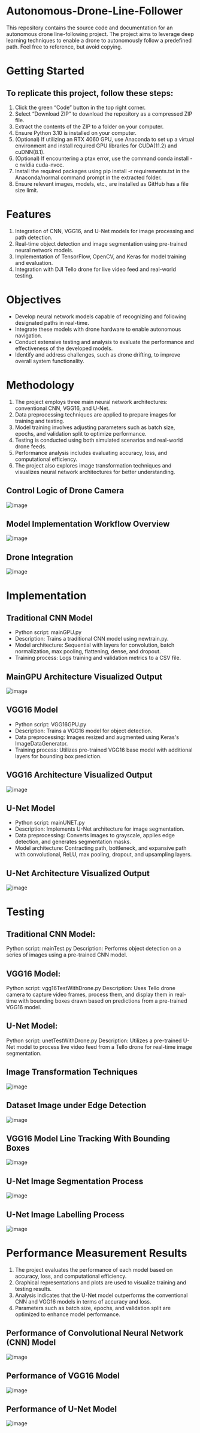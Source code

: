 # Autonomous-Drone-Line-Follower

This repository contains the source code and documentation for an autonomous drone line-following project. The project aims to leverage deep learning techniques to enable a drone to autonomously follow a predefined path. Feel free to reference, but avoid copying.

# Getting Started
## To replicate this project, follow these steps:
1. Click the green “Code” button in the top right corner.
2. Select “Download ZIP” to download the repository as a compressed ZIP file.
3. Extract the contents of the ZIP to a folder on your computer.
4. Ensure Python 3.10 is installed on your computer.
5. (Optional) If utilizing an RTX 4060 GPU, use Anaconda to set up a virtual environment and install required GPU libraries for CUDA(11.2) and cuDNN(8.1).
6. (Optional) If encountering a ptax error, use the command conda install -c nvidia cuda-nvcc.
7. Install the required packages using pip install -r requirements.txt in the Anaconda/normal command prompt in the extracted folder.
8. Ensure relevant images, models, etc., are installed as GitHub has a file size limit.

# Features
1. Integration of CNN, VGG16, and U-Net models for image processing and path detection.
2. Real-time object detection and image segmentation using pre-trained neural network models.
3. Implementation of TensorFlow, OpenCV, and Keras for model training and evaluation.
4. Integration with DJI Tello drone for live video feed and real-world testing.

# Objectives
- Develop neural network models capable of recognizing and following designated paths in real-time.
- Integrate these models with drone hardware to enable autonomous navigation.
- Conduct extensive testing and analysis to evaluate the performance and effectiveness of the developed models.
- Identify and address challenges, such as drone drifting, to improve overall system functionality.

# Methodology
1. The project employs three main neural network architectures: conventional CNN, VGG16, and U-Net.
2. Data preprocessing techniques are applied to prepare images for training and testing.
3. Model training involves adjusting parameters such as batch size, epochs, and validation split to optimize performance.
4. Testing is conducted using both simulated scenarios and real-world drone feeds.
5. Performance analysis includes evaluating accuracy, loss, and computational efficiency.
6. The project also explores image transformation techniques and visualizes neural network architectures for better understanding.

## Control Logic of Drone Camera
![image](https://github.com/HamzaIqbal22/Autonomous-Drone-Line-Follower/assets/81776951/66f069d8-3557-4555-b7a6-9be5ebb88863)

## Model Implementation Workflow Overview
![image](https://github.com/HamzaIqbal22/Autonomous-Drone-Line-Follower/assets/81776951/fa725946-b222-4030-afe4-7093520d301e)

## Drone Integration
![image](https://github.com/HamzaIqbal22/Autonomous-Drone-Line-Follower/assets/81776951/4110ab4a-7550-4a9c-b439-b328a43809ef)

# Implementation

## Traditional CNN Model
- Python script: mainGPU.py
- Description: Trains a traditional CNN model using newtrain.py.
- Model architecture: Sequential with layers for convolution, batch normalization, max pooling, flattening, dense, and dropout.
- Training process: Logs training and validation metrics to a CSV file.

## MainGPU Architecture Visualized Output
![image](https://github.com/HamzaIqbal22/Autonomous-Drone-Line-Follower/assets/81776951/91e78986-20e5-4632-879f-669586d30254)

## VGG16 Model
- Python script: VGG16GPU.py
- Description: Trains a VGG16 model for object detection.
- Data preprocessing: Images resized and augmented using Keras's ImageDataGenerator.
- Training process: Utilizes pre-trained VGG16 base model with additional layers for bounding box prediction.

## VGG16 Architecture Visualized Output
![image](https://github.com/HamzaIqbal22/Autonomous-Drone-Line-Follower/assets/81776951/932047a9-05da-45c8-83d8-1ba64cf32421)

## U-Net Model
- Python script: mainUNET.py
- Description: Implements U-Net architecture for image segmentation.
- Data preprocessing: Converts images to grayscale, applies edge detection, and generates segmentation masks.
- Model architecture: Contracting path, bottleneck, and expansive path with convolutional, ReLU, max pooling, dropout, and upsampling layers.

## U-Net Architecture Visualized Output
![image](https://github.com/HamzaIqbal22/Autonomous-Drone-Line-Follower/assets/81776951/36e72b72-835b-4ac5-be6f-c52123caccda)

# Testing

## Traditional CNN Model:
Python script: mainTest.py Description: Performs object detection on a series of images using a pre-trained CNN model.

## VGG16 Model:
Python script: vgg16TestWithDrone.py Description: Uses Tello drone camera to capture video frames, process them, and display them in real-time with bounding boxes drawn based on predictions from a pre-trained VGG16 model.

## U-Net Model:
Python script: unetTestWithDrone.py Description: Utilizes a pre-trained U-Net model to process live video feed from a Tello drone for real-time image segmentation.

## Image Transformation Techniques
![image](https://github.com/HamzaIqbal22/Autonomous-Drone-Line-Follower/assets/81776951/f57b5438-eda7-4c33-b32a-ea69297d37a2)

## Dataset Image under Edge Detection
![image](https://github.com/HamzaIqbal22/Autonomous-Drone-Line-Follower/assets/81776951/2581a343-8ec4-4e7b-b014-279b181d75d9)

## VGG16 Model Line Tracking With Bounding Boxes
![image](https://github.com/HamzaIqbal22/Autonomous-Drone-Line-Follower/assets/81776951/5fcfc7f9-72b3-4e00-b898-30f75b78e67c)

## U-Net Image Segmentation Process
![image](https://github.com/HamzaIqbal22/Autonomous-Drone-Line-Follower/assets/81776951/b07d6da6-b662-457f-91ec-ca32d79e80e3)

## U-Net Image Labelling Process
![image](https://github.com/HamzaIqbal22/Autonomous-Drone-Line-Follower/assets/81776951/ee73d956-2950-4042-b255-10ef120c1691)

# Performance Measurement Results
1. The project evaluates the performance of each model based on accuracy, loss, and computational efficiency.
2. Graphical representations and plots are used to visualize training and testing results.
3. Analysis indicates that the U-Net model outperforms the conventional CNN and VGG16 models in terms of accuracy and loss.
4. Parameters such as batch size, epochs, and validation split are optimized to enhance model performance.

## Performance of Convolutional Neural Network (CNN) Model
![image](https://github.com/HamzaIqbal22/Autonomous-Drone-Line-Follower/assets/81776951/d35f6e3b-1662-4557-a90b-eec2ab833a68)

## Performance of VGG16 Model
![image](https://github.com/HamzaIqbal22/Autonomous-Drone-Line-Follower/assets/81776951/d081dc32-a441-4e34-a077-f755174df9b8)

## Performance of U-Net Model
![image](https://github.com/HamzaIqbal22/Autonomous-Drone-Line-Follower/assets/81776951/625f60e8-ef71-47ab-8c94-80d34126bef5)

